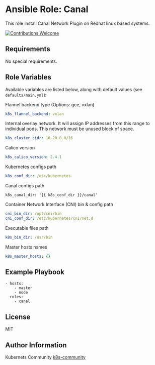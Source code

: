 Ansible Role: Canal
===================

This role install Canal Network Plugin on Redhat linux based systems.

[![Contributions Welcome](https://img.shields.io/badge/contributions-welcome-brightgreen.svg?style=flat)](https://github.com/k8s-community/cluster-deploy/issues)

Requirements
------------

No special requirements.


Role Variables
--------------

Available variables are listed below, along with default values (see `defaults/main.yml`):

Flannel backend type (Options: gce, vxlan)
```yaml
k8s_flannel_backend: vxlan
```

Internal overlay network. It will assign IP
addresses from this range to individual pods.
This network must be unused block of space.
```yaml
k8s_cluster_cidr: 10.20.0.0/16
```

Calico version 
```yaml
k8s_calico_version: 2.4.1
```

Kubernetes configs path
```yaml
k8s_conf_dir: /etc/kubernetes
```

Canal configs path
```
k8s_canal_dir: '{{ k8s_conf_dir }}/canal'
```

Container Network Interface (CNI) bin & config path
```yaml
cni_bin_dir: /opt/cni/bin
cni_conf_dir: /etc/kubernetes/cni/net.d
```

Executable files path
```yaml
k8s_bin_dir: /usr/bin
```

Master hosts nsmes
```yaml
k8s_master_hosts: {}
```

Example Playbook
----------------

    - hosts:
        - master
        - node
      roles:
        - canal

License
-------

MIT

Author Information
------------------

Kubernets Community [k8s-community](https://github.com/k8s-community)
